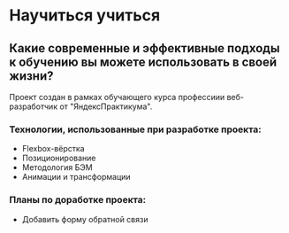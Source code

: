 # Научиться учиться 
## Какие современные и эффективные подходы к обучению вы можете использовать в своей жизни? 
Проект создан в рамках обучающего курса профессиии веб-разработчик от "ЯндексПрактикума". 
### Технологии, использованные при разработке проекта: 
* Flexbox-вёрстка 
* Позиционирование
* Методология БЭМ 
* Анимации и трансформации  
### Планы по доработке проекта:
* Добавить форму обратной связи
